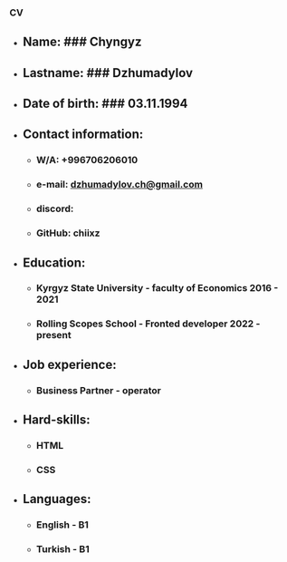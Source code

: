 ### **CV**


* ## Name:  ### Chyngyz


* ## Lastname:  ### Dzhumadylov


* ## Date of birth: ### 03.11.1994


* ## Contact information: 

    +  ### W/A: +996706206010
    +  ### e-mail: dzhumadylov.ch@gmail.com
    +  ###  discord:
    +  ### GitHub: chiixz


* ## Education:

    +  ### Kyrgyz State University -  faculty of Economics 2016 - 2021
    +  ### Rolling Scopes School -  Fronted developer 2022 - present


* ## Job experience:

    + ### Business Partner - operator 


* ## Hard-skills:

    + ### HTML
    + ### CSS


+ ## Languages:

    + ### English - B1
    + ### Turkish - B1

